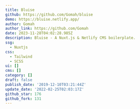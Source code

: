 ```yaml
---
title: Bluise
github: https://github.com/Gomah/bluise
demo: https://bluise.netlify.app/
author: Gomah
author_link: https://github.com/Gomah
date: 2023-11-28T04:02:28.985Z
description: Bluise - A Nuxt.js & Netlify CMS boilerplate.
ssg:
  - Nuxtjs
css:
  - Tailwind
  - SCSS
ui: []
cms: []
category: []
draft: false
publish_date: '2019-12-10T03:21:44Z'
update_date: '2022-02-25T02:03:17Z'
github_star: 176
github_fork: 131
---
```

